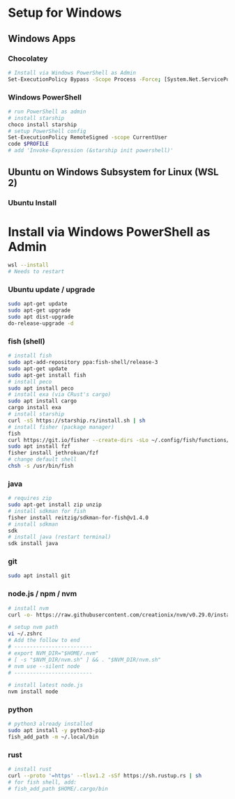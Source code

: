 # Setup for Windows
## Windows Apps

### Chocolatey

```bash
# Install via Windows PowerShell as Admin
Set-ExecutionPolicy Bypass -Scope Process -Force; [System.Net.ServicePointManager]::SecurityProtocol = [System.Net.ServicePointManager]::SecurityProtocol -bor 3072; iex ((New-Object System.Net.WebClient).DownloadString('https://community.chocolatey.org/install.ps1'))
```

### Windows PowerShell
```bash
# run PowerShell as admin
# install starship
choco install starship
# setup PowerShell config
Set-ExecutionPolicy RemoteSigned -scope CurrentUser
code $PROFILE
# add 'Invoke-Expression (&starship init powershell)'
```

## Ubuntu on Windows Subsystem for Linux (WSL 2)

### Ubuntu Install
# Install via Windows PowerShell as Admin
```bash
wsl --install
# Needs to restart
```

### Ubuntu update / upgrade
```bash
sudo apt-get update
sudo apt-get upgrade
sudo apt dist-upgrade
do-release-upgrade -d
```

### fish (shell)
```bash
# install fish
sudo apt-add-repository ppa:fish-shell/release-3
sudo apt-get update
sudo apt-get install fish
# install peco
sudo apt install peco
# install exa (via CRust's cargo)
sudo apt install cargo
cargo install exa
# install starship
curl -sS https://starship.rs/install.sh | sh
# install fisher (package manager)
fish
curl https://git.io/fisher --create-dirs -sLo ~/.config/fish/functions/fisher.fish
sudo apt install fzf
fisher install jethrokuan/fzf
# change default shell
chsh -s /usr/bin/fish
```

### java
```bash
# requires zip
sudo apt-get install zip unzip
# install sdkman for fish
fisher install reitzig/sdkman-for-fish@v1.4.0
# install sdkman
sdk
# install java (restart terminal)
sdk install java
```

### git
```bash
sudo apt install git
```

### node.js / npm / nvm
```bash
# install nvm
curl -o- https://raw.githubusercontent.com/creationix/nvm/v0.29.0/install.sh | bash

# setup nvm path
vi ~/.zshrc
# Add the follow to end
# -------------------------
# export NVM_DIR="$HOME/.nvm"
# [ -s "$NVM_DIR/nvm.sh" ] && . "$NVM_DIR/nvm.sh"
# nvm use --silent node
# -------------------------

# install latest node.js
nvm install node
```

### python
```bash
# python3 already installed
sudo apt install -y python3-pip
fish_add_path -m ~/.local/bin
```

### rust
```bash
# install rust
curl --proto '=https' --tlsv1.2 -sSf https://sh.rustup.rs | sh
# for fish shell, add:
# fish_add_path $HOME/.cargo/bin
```
